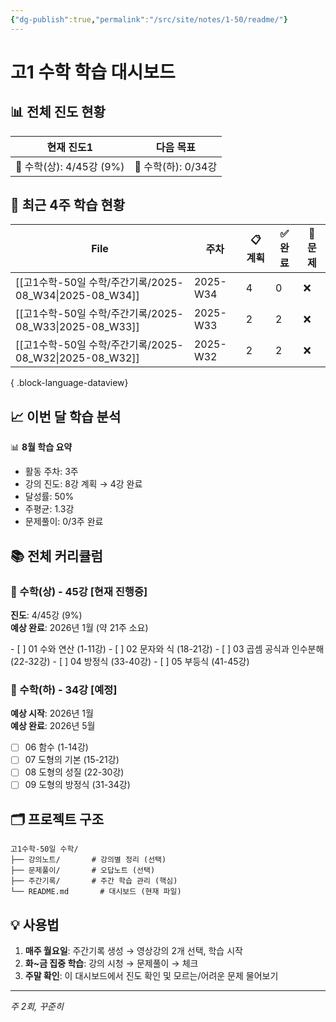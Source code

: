 ```yaml
---
{"dg-publish":true,"permalink":"/src/site/notes/1-50/readme/"}
---
```




# 고1 수학 학습 대시보드

## 📊 전체 진도 현황
<div><table class="dataview table-view-table"><thead class="table-view-thead"><tr class="table-view-tr-header"><th class="table-view-th"><span>현재 진도</span><span class="dataview small-text">1</span></th><th class="table-view-th"><span>다음 목표</span></th></tr></thead><tbody class="table-view-tbody"><tr><td><span>🎯 수학(상): 4/45강 (9%)</span></td><td><span>📅 수학(하): 0/34강</span></td></tr></tbody></table></div>

## 📅 최근 4주 학습 현황
| File                                             | 주차       | 📋 계획 | ✅ 완료 | 📝 문제 |
| ------------------------------------------------ | -------- | ----- | ---- | ----- |
| [[고1수학-50일 수학/주간기록/2025-08_W34\|2025-08_W34]] | 2025-W34 | 4     | 0    | ❌     |
| [[고1수학-50일 수학/주간기록/2025-08_W33\|2025-08_W33]] | 2025-W33 | 2     | 2    | ❌     |
| [[고1수학-50일 수학/주간기록/2025-08_W32\|2025-08_W32]] | 2025-W32 | 2     | 2    | ❌     |

{ .block-language-dataview}

## 📈 이번 달 학습 분석
<p><span><p dir="auto">📊 <strong>8월 학습 요약</strong></p>
<ul>
<li dir="auto">활동 주차: 3주</li>
<li dir="auto">강의 진도: 8강 계획 → 4강 완료</li>
<li dir="auto">달성률: 50%</li>
<li dir="auto">주평균: 1.3강</li>
<li dir="auto">문제풀이: 0/3주 완료</li>
</ul></span></p>

## 📚 전체 커리큘럼

### 📘 수학(상) - 45강 [현재 진행중]
<p><span><strong>진도</strong>: 4/45강 (9%)<br>
<strong>예상 완료</strong>: 2026년 1월 (약 21주 소요)</span></p>
- [ ] 01 수와 연산 (1-11강)
- [ ] 02 문자와 식 (18-21강)  
- [ ] 03 곱셈 공식과 인수분해 (22-32강)
- [ ] 04 방정식 (33-40강)
- [ ] 05 부등식 (41-45강)

### 📗 수학(하) - 34강 [예정]
**예상 시작**: 2026년 1월  
**예상 완료**: 2026년 5월

- [ ] 06 함수 (1-14강)
- [ ] 07 도형의 기본 (15-21강)
- [ ] 08 도형의 성질 (22-30강)
- [ ] 09 도형의 방정식 (31-34강)

## 🗂 프로젝트 구조
```
고1수학-50일 수학/
├── 강의노트/       # 강의별 정리 (선택)
├── 문제풀이/       # 오답노트 (선택)
├── 주간기록/       # 주간 학습 관리 (핵심)
└── README.md       # 대시보드 (현재 파일)
```

## 💡 사용법
1. **매주 월요일**: 주간기록 생성 → 영상강의 2개 선택, 학습 시작
2. **화~금 집중 학습**: 강의 시청 → 문제풀이 → 체크
3. **주말 확인**: 이 대시보드에서 진도 확인 및 모르는/어려운 문제 물어보기

---
*주 2회, 꾸준히*